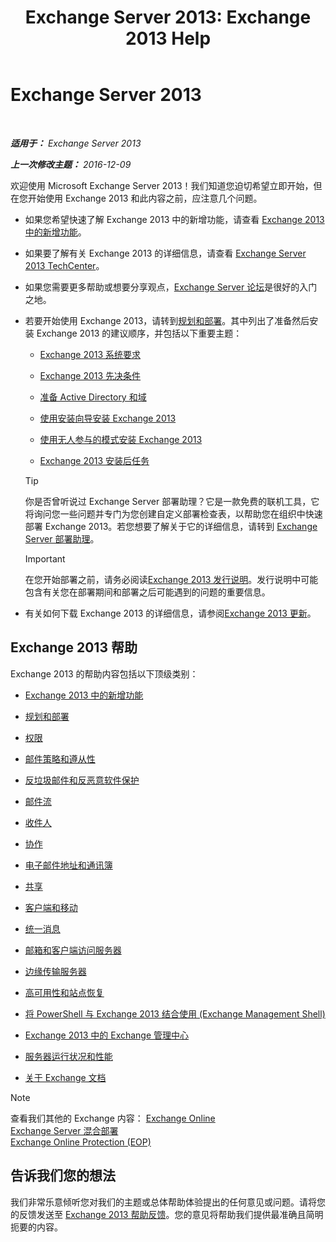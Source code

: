 ﻿---
title: 'Exchange Server 2013: Exchange 2013 Help'
TOCTitle: '@NoTitle'
ms:assetid: cb24ddb7-0659-4d9d-9057-52843f861ba8
ms:mtpsurl: https://technet.microsoft.com/zh-cn/library/Bb124558(v=EXCHG.150)
ms:contentKeyID: 50491698
ms.date: 01/11/2018
mtps_version: v=EXCHG.150
ms.translationtype: HT
---

# Exchange Server 2013

 

_**适用于：** Exchange Server 2013_

_**上一次修改主题：** 2016-12-09_

欢迎使用 Microsoft Exchange Server 2013！我们知道您迫切希望立即开始，但在您开始使用 Exchange 2013 和此内容之前，应注意几个问题。

  - 如果您希望快速了解 Exchange 2013 中的新增功能，请查看 [Exchange 2013 中的新增功能](what-s-new-in-exchange-2013-exchange-2013-help.md)。

  - 如果要了解有关 Exchange 2013 的详细信息，请查看 [Exchange Server 2013 TechCenter](https://go.microsoft.com/fwlink/?linkid=266622)。

  - 如果您需要更多帮助或想要分享观点，[Exchange Server 论坛](https://go.microsoft.com/fwlink/p/?linkid=60612)是很好的入门之地。

  - 若要开始使用 Exchange 2013，请转到[规划和部署](planning-and-deployment-for-exchange-2013-installation-instructions.md)。其中列出了准备然后安装 Exchange 2013 的建议顺序，并包括以下重要主题：
    
      - [Exchange 2013 系统要求](exchange-2013-system-requirements-exchange-2013-help.md)
    
      - [Exchange 2013 先决条件](exchange-2013-prerequisites-exchange-2013-help.md)
    
      - [准备 Active Directory 和域](prepare-active-directory-and-domains-exchange-2013-help.md)
    
      - [使用安装向导安装 Exchange 2013](install-exchange-2013-using-the-setup-wizard-exchange-2013-help.md)
    
      - [使用无人参与的模式安装 Exchange 2013](install-exchange-2013-using-unattended-mode-exchange-2013-help.md)
    
      - [Exchange 2013 安装后任务](exchange-2013-post-installation-tasks-exchange-2013-help.md)
    
    > [!tip]
    > 你是否曾听说过 Exchange Server 部署助理？它是一款免费的联机工具，它将询问您一些问题并专门为您创建自定义部署检查表，以帮助您在组织中快速部署 Exchange 2013。若您想要了解关于它的详细信息，请转到 <a href="exchange-server-deployment-assistant-exchange-2013-help.md">Exchange Server 部署助理</a>。
    
    > [!important]
    > 在您开始部署之前，请务必阅读<a href="release-notes-for-exchange-2013-exchange-2013-help.md">Exchange 2013 发行说明</a>。发行说明中可能包含有关您在部署期间和部署之后可能遇到的问题的重要信息。


  - 有关如何下载 Exchange 2013 的详细信息，请参阅[Exchange 2013 更新](updates-for-exchange-2013-exchange-2013-help.md)。

## Exchange 2013 帮助

Exchange 2013 的帮助内容包括以下顶级类别：

  - [Exchange 2013 中的新增功能](what-s-new-in-exchange-2013-exchange-2013-help.md)

  - [规划和部署](planning-and-deployment-for-exchange-2013-installation-instructions.md)

  - [权限](permissions-exchange-2013-help.md)

  - [邮件策略和遵从性](messaging-policy-and-compliance-exchange-2013-help.md)

  - [反垃圾邮件和反恶意软件保护](anti-spam-and-anti-malware-protection-exchange-2013-help.md)

  - [邮件流](mail-flow-exchange-2013-help.md)

  - [收件人](recipients-exchange-2013-help.md)

  - [协作](collaboration-exchange-2013-help.md)

  - [电子邮件地址和通讯簿](email-addresses-and-address-books-exchange-2013-help.md)

  - [共享](sharing-exchange-2013-help.md)

  - [客户端和移动](clients-and-mobile-exchange-2013-help.md)

  - [统一消息](unified-messaging-exchange-2013-help.md)

  - [邮箱和客户端访问服务器](mailbox-and-client-access-servers-exchange-2013-help.md)

  - [边缘传输服务器](edge-transport-servers-exchange-2013-help.md)

  - [高可用性和站点恢复](high-availability-and-site-resilience-exchange-2013-help.md)

  - [将 PowerShell 与 Exchange 2013 结合使用 (Exchange Management Shell)](https://technet.microsoft.com/zh-cn/library/bb123778\(v=exchg.150\))

  - [Exchange 2013 中的 Exchange 管理中心](exchange-admin-center-in-exchange-2013-exchange-2013-help.md)

  - [服务器运行状况和性能](server-health-and-performance-exchange-2013-help.md)

  - [关于 Exchange 文档](about-exchange-documentation-exchange-2013-help.md)

> [!NOTE]
> 查看我们其他的 Exchange 内容：
> <a href="https://technet.microsoft.com/zh-cn/library/jj200580(v=exchg.150)">Exchange Online</a><br />
> <a href="https://technet.microsoft.com/zh-cn/library/jj200581(v=exchg.150)">Exchange Server 混合部署</a><br />
> <a href="https://technet.microsoft.com/zh-cn/library/jj723137(v=exchg.150)">Exchange Online Protection (EOP)</a>


## 告诉我们您的想法

我们非常乐意倾听您对我们的主题或总体帮助体验提出的任何意见或问题。请将您的反馈发送至 [Exchange 2013 帮助反馈](mailto:ex2013helpfeedback@microsoft.com)。您的意见将帮助我们提供最准确且简明扼要的内容。

